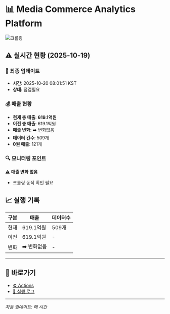 # 📊 Media Commerce Analytics Platform

![크롤링](https://img.shields.io/badge/크롤링-점검필요-yellow)

## ⚠️ 실시간 현황 (2025-10-19)

### 📍 최종 업데이트
- **시간**: 2025-10-20 08:01:51 KST
- **상태**: 점검필요

### 💰 매출 현황
- **현재 총 매출**: **619.1억원**
- **이전 총 매출**: 619.1억원
- **매출 변화**: ➡️ 변화없음
- **데이터 건수**: 509개
- **0원 매출**: 121개

### 🔍 모니터링 포인트

⚠️ **매출 변화 없음**
- 크롤링 동작 확인 필요


## 📈 실행 기록

| 구분 | 매출 | 데이터수 |
|------|------|----------|
| 현재 | 619.1억원 | 509개 |
| 이전 | 619.1억원 | - |
| 변화 | ➡️ 변화없음 | - |

---

## 🔗 바로가기

- [⚙️ Actions](../../actions)
- [📝 실행 로그](../../actions/workflows/daily_scraping.yml)

---

*자동 업데이트: 매 시간*
